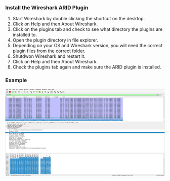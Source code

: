 ### Install the Wireshark ARID Plugin

1) Start Wireshark by double clicking the shortcut on the desktop.
2) Click on Help and then About Wireshark.
3) Click on the plugins tab and check to see what directory the plugins are installed to.
4) Open the plugin directory in file explorer.
5) Depending on your OS and Wireshark version, you will need the correct plugin files from the correct folder.
6) Shutdwon Wireshark and restart it.
7) Click on Help and then About Wireshark.
8) Check the plugins tab again and make sure the ARID plugin is installed.

### Example
![Wireshark Dissector](ws.png?raw=true "ARID Wireshark Dissector")
